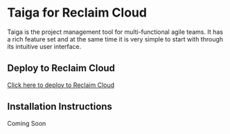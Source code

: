 # Taiga for Reclaim Cloud
Taiga is the project management tool for multi-functional agile teams. It has a rich feature set and at the same time it is very simple to start with through its intuitive user interface.
## Deploy to Reclaim Cloud
[Click here to deploy to Reclaim Cloud](https://app.my.reclaim.cloud/?app=taiga)

## Installation Instructions
Coming Soon